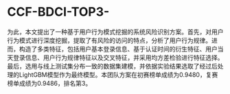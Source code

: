 # CCF-BDCI-TOP3-
为此，本文提出了一种基于用户行为模式挖掘的系统风险识别方案。首先，对用户行为模式进行深度挖掘，提取了有风险的访问的特点，分析了用户行为规律。进而，构造了多类特征，包括用户基本登录信息、基于认证时间的衍生特征、用户当天登录信息、用户行为规律特征以及交叉特征，并采用均方差检验进行特征选择。最后，选用与线上测试集分布一致的数据集建模，并依据实验结果选取了经过后处理的LightGBM模型作为最终模型。本团队方案在初赛榜单成绩为0.9480，复赛榜单成绩为0.9486，排名第3。
